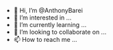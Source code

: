 - 👋 Hi, I’m @AnthonyBarei
- 👀 I’m interested in ...
- 🌱 I’m currently learning ...
- 💞️ I’m looking to collaborate on ...
- 📫 How to reach me ...

<!---
AnthonyBarei/AnthonyBarei is a ✨ special ✨ repository because its `README.md` (this file) appears on your GitHub profile.
You can click the Preview link to take a look at your changes.
--->
